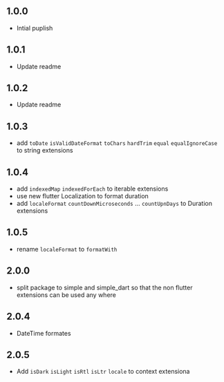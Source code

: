 ## 1.0.0

* Intial puplish

## 1.0.1

* Update readme

## 1.0.2

* Update readme

## 1.0.3

* add `toDate` `isValidDateFormat` `toChars` `hardTrim`  `equal`  `equalIgnoreCase` to string extensions 

## 1.0.4

* add `indexedMap` `indexedForEach` to iterable extensions
* use new flutter Localization  to format duration
* add `localeFormat` `countDownMicroseconds` ... `countUpnDays`   to Duration extensions

## 1.0.5
* rename `localeFormat` to `formatWith`


## 2.0.0
* split package to simple and simple_dart so that the non flutter extensions can be used any where


## 2.0.4
* DateTime formates

## 2.0.5
* Add `isDark` `isLight` `isRtl` `isLtr` `locale` to context extensiona